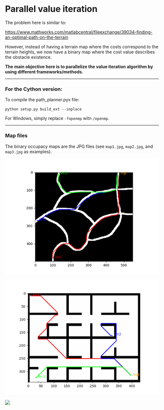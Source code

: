 # Parallel value iteration

The problem here is similar to:

https://www.mathworks.com/matlabcentral/fileexchange/39034-finding-an-optimal-path-on-the-terrain

However, instead of having a terrain map where the costs correspond to the terrain heights, we now have a binary map where the cost value describes the obstacle existence. 

**The main objective here is to parallelize the value iteration algorithm by using different frameworks/methods.**

---

### For the Cython version:

To compile the path_planner.pyx file: 

```
python setup.py build_ext --inplace
```

For Windows, simply replace `-fopenmp` witn `/openmp`.

---

### Map files

The binary occupacy maps are the JPG files (see `map1.jpg`, `map2.jpg`, and `map3.jpg` as examples).
 

![](https://github.com/auralius/binary_terrain_value_iteration/blob/main/result_map1.png?raw=true)

![](https://github.com/auralius/binary_terrain_value_iteration/blob/main/result_map2.png?raw=true)

![](https://github.com/auralius/binary_terrain_value_iteration/blob/main/result_map3.png?raw=true)
